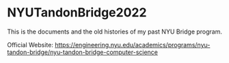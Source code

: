 # NYUTandonBridge2022

This is the documents and the old histories of my past NYU Bridge program.



Official Website: https://engineering.nyu.edu/academics/programs/nyu-tandon-bridge/nyu-tandon-bridge-computer-science

